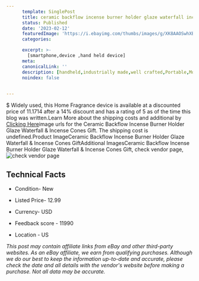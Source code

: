 ```yaml
---
      template: SinglePost
      title: ceramic backflow incense burner holder glaze waterfall incense cones gift
      status: Published
      date: '2023-02-12'
      featuredImage: 'https://i.ebayimg.com/thumbs/images/g/XK8AAOSwhXBjcsPi/s-l225.jpg'
      categories: 

      excerpt: >-
        [smartphone,device ,hand held device]
      meta:
      canonicalLink: ''
      description: [handheld,industrially made,well crafted,Portable,Mobile,Compact,Convenient,Lightweight,Maneuverable,Man-portable,Miniature,Carriable,Hand-held,Light,Holdable,Transportable,Mobile device,Pocket-sized,On-the-go,Wireless,Cordless,Compact size,Convenient size, smartphone,device ,hand held device]
      noindex: false

        
---
```

$
    Widely used, this Home Fragrance device is available at a discounted price of 11.1714 after a 14% discount and has a rating of 5 as of the time this blog was written.Learn More about the shipping costs and additional by [Clicking Here](https://www.ebay.com/itm/284145357262?hash=item42286211ce%3Ag%3AXK8AAOSwhXBjcsPi&mkevt=1&mkcid=1&mkrid=711-53200-19255-0&campid=%253CePNCampaignId%253E&customid=%253CreferenceId%253E&toolid=10049)image urls for the Ceramic Backflow Incense Burner Holder Glaze Waterfall & Incense Cones Gift. The shipping cost is undefined.Product ImageCeramic Backflow Incense Burner Holder Glaze Waterfall & Incense Cones GiftAdditional ImagesCeramic Backflow Incense Burner Holder Glaze Waterfall & Incense Cones Gift, check vendor page, ![check vendor page](https://origin-galleryplus.ebayimg.com/ws/web/284145357262_2_0_1/225x225.jpg,https://origin-galleryplus.ebayimg.com/ws/web/284145357262_3_0_1/225x225.jpg,https://origin-galleryplus.ebayimg.com/ws/web/284145357262_4_0_1/225x225.jpg,https://origin-galleryplus.ebayimg.com/ws/web/284145357262_5_0_1/225x225.jpg,https://origin-galleryplus.ebayimg.com/ws/web/284145357262_6_0_1/225x225.jpg,https://origin-galleryplus.ebayimg.com/ws/web/284145357262_7_0_1/225x225.jpg,https://origin-galleryplus.ebayimg.com/ws/web/284145357262_8_0_1/225x225.jpg,https://origin-galleryplus.ebayimg.com/ws/web/284145357262_9_0_1/225x225.jpg,https://origin-galleryplus.ebayimg.com/ws/web/284145357262_10_0_1/225x225.jpg,https://origin-galleryplus.ebayimg.com/ws/web/284145357262_11_0_1/225x225.jpg,https://origin-galleryplus.ebayimg.com/ws/web/284145357262_12_0_1/225x225.jpg)
    
    

 ## Technical Facts 



     
      

 - Condition- New 


      

 - Listed Price- 12.99 


      

 - Currency- USD 


      

 - Feedback score - 11990 


      

 - Location - US 


      
      

 *_This post may contain affiliate links from eBay and other third-party websites. As an eBay affiliate, we earn from qualifying purchases. Although we do our best to keep the information up-to-date and accurate, please check the date and all details with the vendor's website before making a purchase. Not all data may be accurate._*



    
    
    
    
    